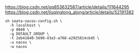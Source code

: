 https://blog.csdn.net/qq853632587/article/details/111644295
https://blog.csdn.net/liuqinglong_along/article/details/52191382


```shell
sh seata-nacos-config.sh \
  -h localhost \
  -p 8848 \
  -g DEFAULT_GROUP \
  -t 2eb41840-5690-43a3-a768-a2925814cb45 \
  -u nacos \
  -w nacos
  
```